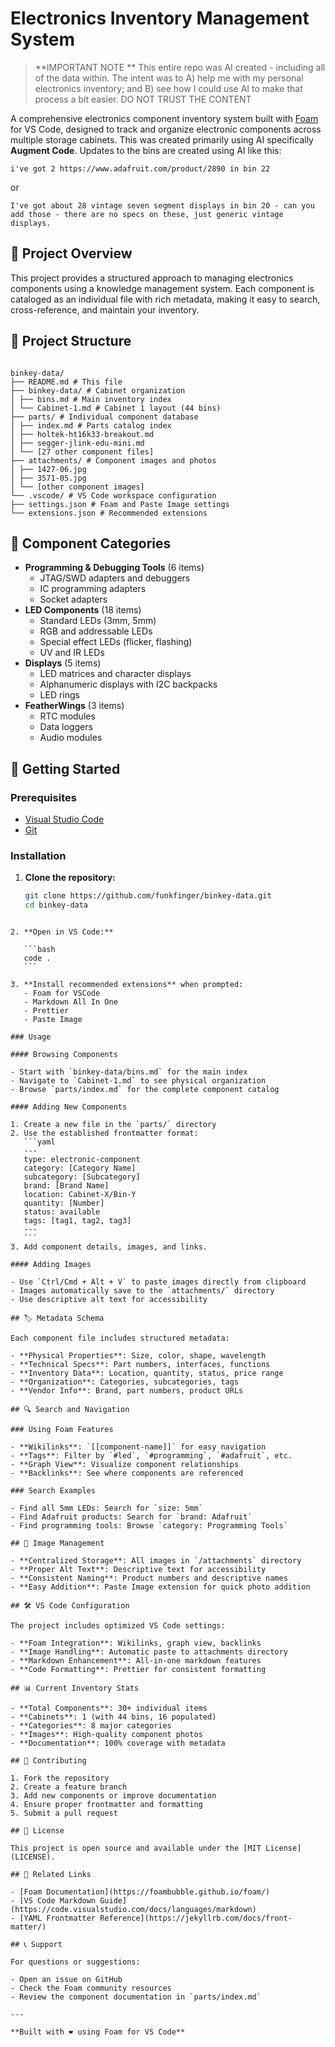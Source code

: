 # Electronics Inventory Management System

> **IMPORTANT NOTE ** This entire repo was AI created - including all of the data within. The intent was to A) help me with my personal electronics inventory; and B) see how I could use AI to make that process a bit easier. DO NOT TRUST THE CONTENT

A comprehensive electronics component inventory system built with [Foam](https://foambubble.github.io/foam/) for VS Code, designed to track and organize electronic components across multiple storage cabinets. This was created primarily using AI specifically **Augment Code**. Updates to the bins are created using AI like this:

```
i've got 2 https://www.adafruit.com/product/2890 in bin 22
```

or

```
I've got about 28 vintage seven segment displays in bin 20 - can you add those - there are no specs on these, just generic vintage displays.
```

## 🎯 Project Overview

This project provides a structured approach to managing electronics components using a knowledge management system. Each component is cataloged as an individual file with rich metadata, making it easy to search, cross-reference, and maintain your inventory.

## 📁 Project Structure

```

binkey-data/
├── README.md # This file
├── binkey-data/ # Cabinet organization
│ ├── bins.md # Main inventory index
│ └── Cabinet-1.md # Cabinet 1 layout (44 bins)
├── parts/ # Individual component database
│ ├── index.md # Parts catalog index
│ ├── holtek-ht16k33-breakout.md
│ ├── segger-jlink-edu-mini.md
│ └── [27 other component files]
├── attachments/ # Component images and photos
│ ├── 1427-06.jpg
│ ├── 3571-05.jpg
│ └── [other component images]
└── .vscode/ # VS Code workspace configuration
├── settings.json # Foam and Paste Image settings
└── extensions.json # Recommended extensions

```

## 🔧 Component Categories

- **Programming & Debugging Tools** (6 items)
  - JTAG/SWD adapters and debuggers
  - IC programming adapters
  - Socket adapters
- **LED Components** (18 items)
  - Standard LEDs (3mm, 5mm)
  - RGB and addressable LEDs
  - Special effect LEDs (flicker, flashing)
  - UV and IR LEDs
- **Displays** (5 items)
  - LED matrices and character displays
  - Alphanumeric displays with I2C backpacks
  - LED rings
- **FeatherWings** (3 items)
  - RTC modules
  - Data loggers
  - Audio modules

## 🚀 Getting Started

### Prerequisites

- [Visual Studio Code](https://code.visualstudio.com/)
- [Git](https://git-scm.com/)

### Installation

1. **Clone the repository:**

   ```bash
   git clone https://github.com/funkfinger/binkey-data.git
   cd binkey-data
   ```

````

2. **Open in VS Code:**

   ```bash
   code .
   ```

3. **Install recommended extensions** when prompted:
   - Foam for VSCode
   - Markdown All In One
   - Prettier
   - Paste Image

### Usage

#### Browsing Components

- Start with `binkey-data/bins.md` for the main index
- Navigate to `Cabinet-1.md` to see physical organization
- Browse `parts/index.md` for the complete component catalog

#### Adding New Components

1. Create a new file in the `parts/` directory
2. Use the established frontmatter format:
   ```yaml
   ---
   type: electronic-component
   category: [Category Name]
   subcategory: [Subcategory]
   brand: [Brand Name]
   location: Cabinet-X/Bin-Y
   quantity: [Number]
   status: available
   tags: [tag1, tag2, tag3]
   ---
   ```
3. Add component details, images, and links.

#### Adding Images

- Use `Ctrl/Cmd + Alt + V` to paste images directly from clipboard
- Images automatically save to the `attachments/` directory
- Use descriptive alt text for accessibility

## 🏷️ Metadata Schema

Each component file includes structured metadata:

- **Physical Properties**: Size, color, shape, wavelength
- **Technical Specs**: Part numbers, interfaces, functions
- **Inventory Data**: Location, quantity, status, price range
- **Organization**: Categories, subcategories, tags
- **Vendor Info**: Brand, part numbers, product URLs

## 🔍 Search and Navigation

### Using Foam Features

- **Wikilinks**: `[[component-name]]` for easy navigation
- **Tags**: Filter by `#led`, `#programming`, `#adafruit`, etc.
- **Graph View**: Visualize component relationships
- **Backlinks**: See where components are referenced

### Search Examples

- Find all 5mm LEDs: Search for `size: 5mm`
- Find Adafruit products: Search for `brand: Adafruit`
- Find programming tools: Browse `category: Programming Tools`

## 📸 Image Management

- **Centralized Storage**: All images in `/attachments` directory
- **Proper Alt Text**: Descriptive text for accessibility
- **Consistent Naming**: Product numbers and descriptive names
- **Easy Addition**: Paste Image extension for quick photo addition

## 🛠️ VS Code Configuration

The project includes optimized VS Code settings:

- **Foam Integration**: Wikilinks, graph view, backlinks
- **Image Handling**: Automatic paste to attachments directory
- **Markdown Enhancement**: All-in-one markdown features
- **Code Formatting**: Prettier for consistent formatting

## 📊 Current Inventory Stats

- **Total Components**: 30+ individual items
- **Cabinets**: 1 (with 44 bins, 16 populated)
- **Categories**: 8 major categories
- **Images**: High-quality component photos
- **Documentation**: 100% coverage with metadata

## 🤝 Contributing

1. Fork the repository
2. Create a feature branch
3. Add new components or improve documentation
4. Ensure proper frontmatter and formatting
5. Submit a pull request

## 📝 License

This project is open source and available under the [MIT License](LICENSE).

## 🔗 Related Links

- [Foam Documentation](https://foambubble.github.io/foam/)
- [VS Code Markdown Guide](https://code.visualstudio.com/docs/languages/markdown)
- [YAML Frontmatter Reference](https://jekyllrb.com/docs/front-matter/)

## 📞 Support

For questions or suggestions:

- Open an issue on GitHub
- Check the Foam community resources
- Review the component documentation in `parts/index.md`

---

**Built with ❤️ using Foam for VS Code**
````
